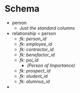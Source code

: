 # Schema

* person
  * _Just the standard columns_
* relationship < person
  * *fk: person_id*
  * *fk: employee_id*
  * *fk: contractor_id*
  * *fk: benefactor_id*
  * *fk: poi_id*
    * _(Person of Importance)_
  * *fk: prospect_id*
  * *fk: student_id*
  * *fk: alumnus_id*
* 

